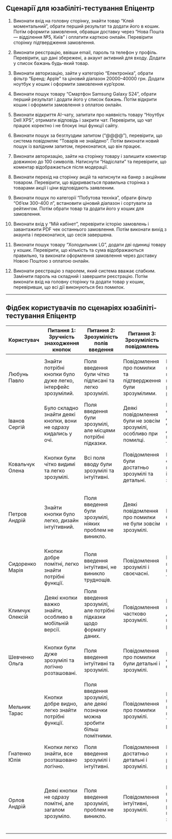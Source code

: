 ## Сценарії для юзабіліті‑тестування Епіцентр

1. Виконати вхід на головну сторінку, знайти товар “Клей моментальний”, обрати перший результат та додати його в кошик. Потім оформити замовлення, обравши доставку через “Нова Пошта — відділення №5, Київ” і оплатити карткою онлайн. Перевірити сторінку підтвердження замовлення.

2. Виконати реєстрацію, ввівши email, пароль та телефон у профіль. Перевірити, що дані збережені, а акаунт активний для входу. Додати у список бажань будь-який товар.

3. Виконати авторизацію, зайти у категорію “Електроніка”, обрати фільтр “Бренд: Apple” та ціновий діапазон 20000–40000 грн. Додати ноутбук у кошик і оформити замовлення кур’єром.

4. Виконати пошук товару “Смартфон Samsung Galaxy S24”, обрати перший результат і додати його у список бажань. Потім відкрити кошик і оформити замовлення з оплатою онлайн.

5. Виконати відкриття AI-чату, запитати про наявність товару “Ноутбук Dell XPS”, отримати відповідь і закрити чат. Перевірити, що чат працює коректно і не блокує інші функції сайту.

6. Виконати пошук за безглуздим запитом (“@@@@”), перевірити, що система повідомляє “Товарів не знайдено”. Потім виконати новий пошук із валідним запитом, переконатися, що він працює.

7. Виконати авторизацію, зайти на сторінку товару і залишити коментар довжиною до 100 символів. Натиснути “Надіслати” та перевірити, що коментар відображається після модерації.

8. Виконати перехід на сторінку акцій та натиснути на банер з акційним товаром. Перевірити, що відкривається правильна сторінка з товарами акції і ціни відповідають заявленим.

9. Виконати пошук по категорії “Побутова техніка”, обрати фільтр “Об’єм 300–400 л”, встановити ціновий діапазон і сортувати за рейтингом. Потім обрати товар та додати його у кошик для замовлення.

10. Виконати вхід у “Мій кабінет”, перевірити історію замовлень і завантажити PDF чек останнього замовлення. Потім виконати вихід з акаунта і переконатися, що сесія завершена.

11. Виконати пошук товару “Холодильник LG”, додати дві одиниці товару у кошик. Перевірити, що кількість та сума відображаються правильно, та виконати оформлення замовлення через доставку Новою Поштою з оплатою онлайн.

12. Виконати реєстрацію з паролем, який система вважає слабким. Замінити пароль на складний і завершити реєстрацію. Потім виконати вхід на головну сторінку та додати товар у кошик, перевіривши, що всі дії виконуються без помилок.

---


## Фідбек користувачів по сценаріях юзабіліті-тестування Епіцентр

| Користувач        | Питання 1: Зручність знаходження кнопок | Питання 2: Зрозумілість полів введення | Питання 3: Зрозумілість повідомлень | Питання 4: Легкість пошуку товару | Питання 5: Користування Епіцентр AI | Питання 6: Зручність оформлення замовлення | Питання 7: Загальна оцінка інтерфейсу |
|------------------|----------------------------------------|--------------------------------------|-----------------------------------|---------------------------------|-----------------------------------|--------------------------------------------|-------------------------------------|
| Любунь Павло     | Знайти потрібні кнопки було дуже легко, інтерфейс зрозумілий. | Поля введення були чітко підписані та легко зрозумілі. | Повідомлення про помилки та підтвердження були зрозумілими. | Пошук товару працював швидко і показував релевантні результати. | AI допоміг швидко знайти потрібний товар та порівняти ціни. | Процес оформлення замовлення був інтуїтивним та без проблем. | Інтерфейс в цілому приємний і зрозумілий. |
| Іванов Сергій    | Було складно знайти деякі кнопки, вони не одразу кидались у очі. | Поля введення були зрозумілі, але місцями потрібні підказки. | Деякі повідомлення були не зовсім зрозумілі, особливо при помилці. | Пошук товару спрацював добре, але фрази доводилось підбирати точно. | AI відповів не зовсім точно, довелося уточнювати самостійно. | Оформлення замовлення було трохи складним, не одразу зрозумів всі кроки. | Інтерфейс потребує незначних покращень у видимості кнопок. |
| Ковальчук Олена  | Кнопки були чітко видимі та легко зрозумілі. | Всі поля вводу були зрозумілі та інтуїтивні. | Повідомлення були достатньо зрозумілі та детальні. | Пошук товару спрацював нормально, інколи злегка затримувався. | AI дав чіткі поради та допоміг швидко знайти потрібний товар. | Процес оформлення замовлення пройшов без труднощів. | Загальна навігація інтерфейсу зрозуміла і логічна. |
| Петров Андрій    | Знайти кнопки було легко, дизайн інтуїтивний. | Поля введення були зрозумілі, ніяких проблем не виникло. | Деякі повідомлення про помилки не були зовсім зрозумілі. | Пошук товару був простим і швидким. | AI допоміг зорієнтуватися у доступних акціях та знижках. | Оформлення замовлення було в цілому зрозумілим, але деякі підказки були корисні. | Інтерфейс в цілому логічний та комфортний. |
| Сидоренко Марія  | Кнопки добре помітні, легко знайти потрібні функції. | Поля введення інтуїтивні, не виникло труднощів. | Повідомлення зрозумілі і своєчасні. | Пошук працював швидко і точно. | AI швидко відповів на запит щодо наявності товару. | Оформлення замовлення проходило без проблем. | Інтерфейс приємний для користувача, навігація проста. |
| Климчук Олексій  | Деякі кнопки важко знайти, особливо в мобільній версії. | Поля введення зрозумілі, але потрібні підказки щодо формату даних. | Повідомлення частково зрозумілі. | Пошук працював добре, інколи видавав зайві результати. | AI не завжди зрозумів моє питання, довелося перепитувати. | Оформлення замовлення зрозуміле, але довго шукав опцію доставки. | Інтерфейс загалом зручний, але можна покращити мобільну версію. |
| Шевченко Ольга   | Кнопки були дуже зрозумілі та логічно розташовані. | Поля введення інтуїтивні та зрозумілі. | Повідомлення про помилки були детальні і зрозумілі. | Пошук товару спрацював без проблем. | AI надав точну інформацію про характеристики та сумісність товару. | Оформлення замовлення було швидким і простим. | Інтерфейс комфортний та зрозумілий для користувача. |
| Мельник Тарас    | Кнопки добре видно, легко знайти потрібні функції. | Поля введення зрозумілі, але деякі позначки можна зробити більш помітними. | Повідомлення про помилки зрозумілі. | Пошук працював швидко і показував точні результати. | AI допоміг зорієнтуватися серед різних моделей товарів. | Процес оформлення замовлення був інтуїтивний. | Загальна оцінка інтерфейсу позитивна. |
| Гнатенко Юлія    | Кнопки легко знайти, все розташовано логічно. | Поля введення зрозумілі і інтуїтивні. | Повідомлення достатньо детальні і зрозумілі. | Пошук швидкий, результати релевантні. | AI дав корисні поради щодо аксесуарів і додаткових опцій. | Оформлення замовлення пройшло без складнощів. | Інтерфейс дуже зручний для користувача. |
| Орлов Андрій     | Деякі кнопки не одразу помітні, але загалом зрозуміло. | Поля введення зрозумілі, проблем не виникло. | Повідомлення інтуїтивні, зрозумілі. | Пошук працював швидко, результати відповідали запиту. | AI допоміг швидко порівняти ціни і знайти оптимальний варіант. | Оформлення замовлення зрозуміле, але деякі додаткові опції можна зробити більш помітними. | Інтерфейс загалом комфортний і логічний. |
